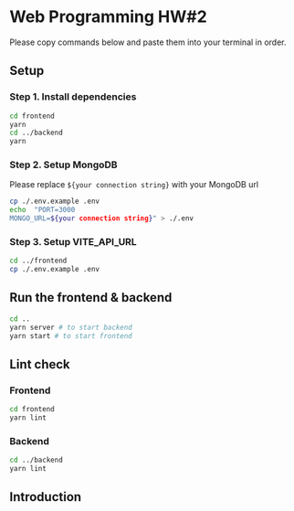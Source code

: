# Web Programming HW#2

Please copy commands below and paste them into your terminal in order.

## Setup

### Step 1. Install dependencies

```sh
cd frontend
yarn
cd ../backend
yarn
```

### Step 2. Setup MongoDB

Please replace `${your connection string}` with your MongoDB url

```sh
cp ./.env.example .env
echo  "PORT=3000
MONGO_URL=${your connection string}" > ./.env
```

### Step 3. Setup VITE_API_URL

```sh
cd ../frontend
cp ./.env.example .env
```

## Run the frontend & backend

```sh
cd ..
yarn server # to start backend
yarn start # to start frontend
```

## Lint check

### Frontend

```sh
cd frontend
yarn lint
```

### Backend

```sh
cd ../backend
yarn lint
```

## Introduction